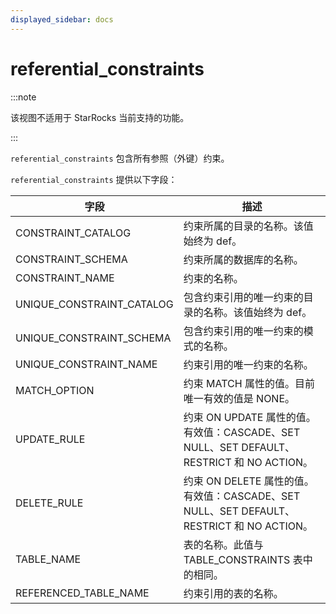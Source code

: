 ```yaml
---
displayed_sidebar: docs
---
```


# referential_constraints

:::note

该视图不适用于 StarRocks 当前支持的功能。

:::

`referential_constraints` 包含所有参照（外键）约束。

`referential_constraints` 提供以下字段：

| 字段                      | 描述                                                         |
| ------------------------- | ------------------------------------------------------------ |
| CONSTRAINT_CATALOG        | 约束所属的目录的名称。该值始终为 def。                       |
| CONSTRAINT_SCHEMA         | 约束所属的数据库的名称。                                     |
| CONSTRAINT_NAME           | 约束的名称。                                                 |
| UNIQUE_CONSTRAINT_CATALOG | 包含约束引用的唯一约束的目录的名称。该值始终为 def。         |
| UNIQUE_CONSTRAINT_SCHEMA  | 包含约束引用的唯一约束的模式的名称。                         |
| UNIQUE_CONSTRAINT_NAME    | 约束引用的唯一约束的名称。                                   |
| MATCH_OPTION              | 约束 MATCH 属性的值。目前唯一有效的值是 NONE。               |
| UPDATE_RULE               | 约束 ON UPDATE 属性的值。有效值：CASCADE、SET NULL、SET DEFAULT、RESTRICT 和 NO ACTION。 |
| DELETE_RULE               | 约束 ON DELETE 属性的值。有效值：CASCADE、SET NULL、SET DEFAULT、RESTRICT 和 NO ACTION。 |
| TABLE_NAME                | 表的名称。此值与 TABLE_CONSTRAINTS 表中的相同。              |
| REFERENCED_TABLE_NAME     | 约束引用的表的名称。                                         |
